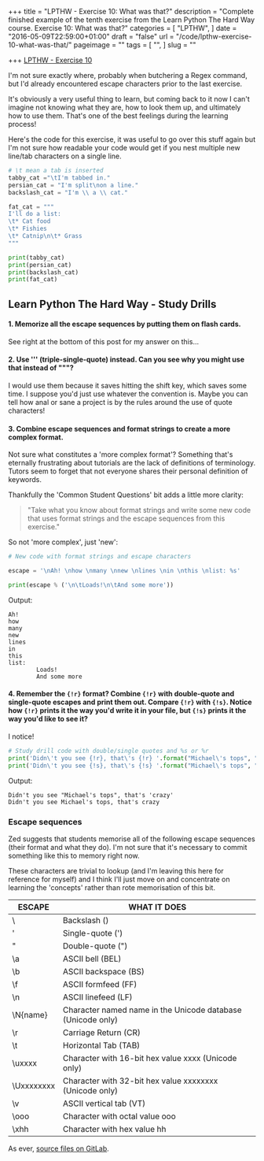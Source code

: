 +++
title = "LPTHW - Exercise 10: What was that?"
description = "Complete finished example of the tenth exercise from the Learn Python The Hard Way course. Exercise 10: What was that?"
categories = [
  "LPTHW",
]
date = "2016-05-09T22:59:00+01:00"
draft = "false"
url = "/code/lpthw-exercise-10-what-was-that/"
pageimage = ""
tags = [
  "",
]
slug = ""

+++
[LPTHW - Exercise 10](http://learnpythonthehardway.org/book/ex10.html)

I'm not sure exactly where, probably when butchering a Regex command, but I'd already encountered escape characters prior to the last exercise. 

It's obviously a very useful thing to learn, but coming back to it now I can't imagine not knowing what they are, how to look them up, and ultimately how to use them. That's one of the best feelings during the learning process!

Here's the code for this exercise, it was useful to go over this stuff again but I'm not sure how readable your code would get if you nest multiple new line/tab characters on a single line. 

```python
# \t mean a tab is inserted
tabby_cat ="\tI'm tabbed in."
persian_cat = "I'm split\non a line."
backslash_cat = "I'm \\ a \\ cat."

fat_cat = """
I'll do a list:
\t* Cat food
\t* Fishies
\t* Catnip\n\t* Grass
"""

print(tabby_cat)
print(persian_cat)
print(backslash_cat)
print(fat_cat)
``` 

## Learn Python The Hard Way - Study Drills

#### 1. Memorize all the escape sequences by putting them on flash cards.

See right at the bottom of this post for my answer on this...

#### 2. Use ''' (triple-single-quote) instead. Can you see why you might use that instead of """?

I would use them because it saves hitting the shift key, which saves some time. I suppose you'd just use whatever the convention is. Maybe you can tell how anal or sane a project is by the rules around the use of quote characters!

#### 3. Combine escape sequences and format strings to create a more complex format.

Not sure what constitutes a 'more complex format'? Something that's eternally frustrating about tutorials are the lack of definitions of terminology. Tutors seem to forget that not everyone shares their personal definition of keywords. 

Thankfully the 'Common Student Questions' bit adds a little more clarity:

> "Take what you know about format strings and write some new code that uses format strings and the escape sequences from this exercise."

So not 'more complex', just 'new':
 
```python
# New code with format strings and escape characters

escape = '\nAh! \nhow \nmany \nnew \nlines \nin \nthis \nlist: %s'

print(escape % ('\n\tLoads!\n\tAnd some more'))
``` 

Output:

```text 
Ah! 
how 
many 
new 
lines 
in 
this 
list: 
        Loads!
        And some more
``` 

#### 4. Remember the `{!r}` format? Combine `{!r}` with double-quote and single-quote escapes and print them out. Compare `{!r}` with `{!s}`. Notice how `{!r}` prints it the way you'd write it in your file, but `{!s}` prints it the way you'd like to see it?

I notice!
 
```python
# Study drill code with double/single quotes and %s or %r
print('Didn\'t you see {!r}, that\'s {!r} '.format("Michael\'s tops", "crazy"))
print('Didn\'t you see {!s}, that\'s {!s} '.format("Michael\'s tops", "crazy"))
``` 

Output:
 
```text
Didn't you see "Michael's tops", that's 'crazy' 
Didn't you see Michael's tops, that's crazy
```

### Escape sequences

Zed suggests that students memorise all of the following escape sequences (their format and what they do). I'm not sure that it's necessary to commit something like this to memory right now.

These characters are trivial to lookup (and I'm leaving this here for reference for myself) and I think I'll just move on and concentrate on learning the 'concepts' rather than rote memorisation of this bit.

|ESCAPE|WHAT IT DOES|
|------|------------|
|\\    |Backslash (\)
|\'    |Single-quote (')
|\"    |Double-quote (")
|\a    |ASCII bell (BEL)
|\b    |ASCII backspace (BS)
|\f    |ASCII formfeed (FF)
|\n|ASCII linefeed (LF)
|\N{name}|Character named name in the Unicode database (Unicode only)
|\r|Carriage Return (CR)
|\t|Horizontal Tab (TAB)
|\uxxxx|Character with 16-bit hex value xxxx (Unicode only)
|\Uxxxxxxxx|Character with 32-bit hex value xxxxxxxx (Unicode only)
|\v|ASCII vertical tab (VT)
|\ooo|Character with octal value ooo
|\xhh|Character with hex value hh

As ever, [source files on GitLab](https://gitlab.com/josharcher/LPTHW).
